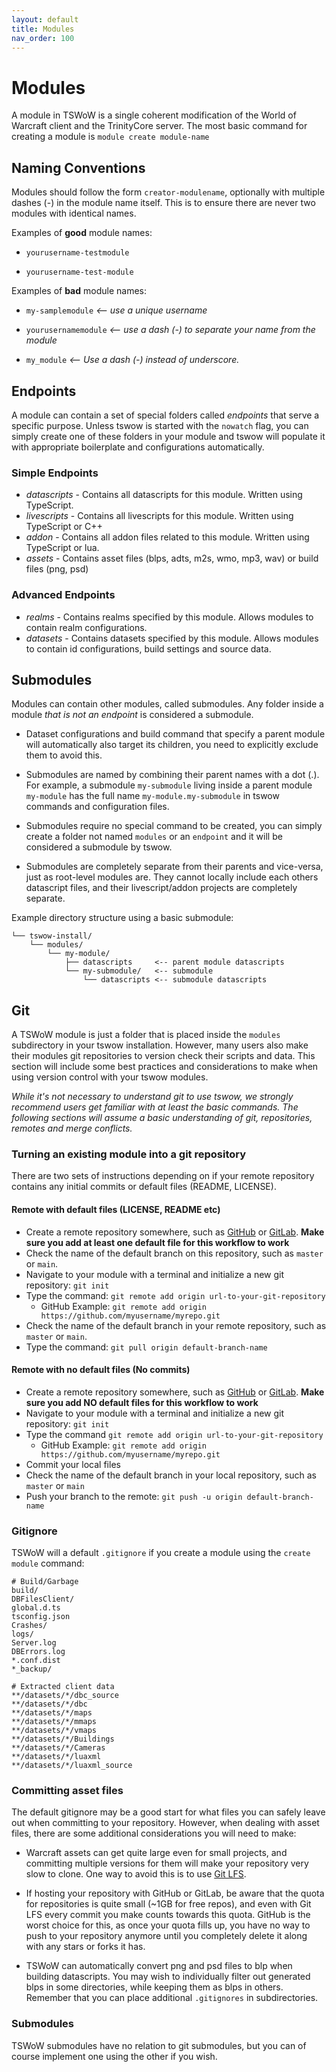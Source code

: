 ```yaml
---
layout: default
title: Modules
nav_order: 100
---
```


# Modules

A module in TSWoW is a single coherent modification of the World of Warcraft client and the TrinityCore server. The most basic command for creating a module is `module create module-name`

## Naming Conventions

Modules should follow the form `creator-modulename`, optionally with multiple dashes (-) in the module name itself. This is to ensure there are never two modules with identical names.

Examples of **good** module names:

* `yourusername-testmodule`

* `yourusername-test-module`

Examples of **bad** module names:

* `my-samplemodule` _<-- use a unique username_

* `yourusernamemodule`  _<-- use a dash (-) to separate your name from the module_

* `my_module`  _<-- Use a dash (-) instead of underscore._

## Endpoints

A module can contain a set of special folders called _endpoints_ that serve a specific purpose. Unless tswow is started with the `nowatch` flag, you can simply create one of these folders in your module and tswow will populate it with appropriate boilerplate and configurations automatically.

### Simple Endpoints
- _datascripts_ - Contains all datascripts for this module. Written using TypeScript.
- _livescripts_ - Contains all livescripts for this module. Written using TypeScript or C++
- _addon_ - Contains all addon files related to this module. Written using TypeScript or lua.
- _assets_ - Contains asset files (blps, adts, m2s, wmo, mp3, wav) or build files (png, psd)

### Advanced Endpoints
- _realms_ - Contains realms specified by this module. Allows modules to contain realm configurations.
- _datasets_ - Contains datasets specified by this module. Allows modules to contain id configurations, build settings and source data.

## Submodules

Modules can contain other modules, called submodules. Any folder inside a module _that is not an endpoint_ is considered a submodule.

- Dataset configurations and build command that specify a parent module will automatically also target its children, you need to explicitly exclude them to avoid this.

- Submodules are named by combining their parent names with a dot (.). For example, a submodule `my-submodule` living inside a parent module `my-module` has the full name `my-module.my-submodule` in tswow commands and configuration files.

- Submodules require no special command to be created, you can simply create a folder not named `modules` or an `endpoint` and it will be considered a submodule by tswow.

- Submodules are completely separate from their parents and vice-versa, just as root-level modules are. They cannot locally include each others datascript files, and their livescript/addon projects are completely separate.

Example directory structure using a basic submodule:
```
└── tswow-install/
    └── modules/
        └── my-module/
            ├── datascripts     <-- parent module datascripts
            └── my-submodule/   <-- submodule
                └── datascripts <-- submodule datascripts
```

## Git

A TSWoW module is just a folder that is placed inside the `modules` subdirectory in your tswow installation. However, many users also make their modules git repositories to version check their scripts and data. This section will include some best practices and considerations to make when using version control with your tswow modules.

_While it's not necessary to understand git to use tswow, we strongly recommend users get familiar with at least the basic commands. The following sections will assume a basic understanding of git, repositories, remotes and merge conflicts._

### Turning an existing module into a git repository

There are two sets of instructions depending on if your remote repository contains any initial commits or default files (README, LICENSE).

#### Remote with default files (LICENSE, README etc)

- Create a remote repository somewhere, such as [GitHub](https://github.com/) or [GitLab](https://gitlab.com/). **Make sure you add at least one default file for this workflow to work**
- Check the name of the default branch on this repository, such as `master` or `main`.
- Navigate to your module with a terminal and initialize a new git repository: `git init`
- Type the command: `git remote add origin url-to-your-git-repository`
    - GitHub Example: `git remote add origin https://github.com/myusername/myrepo.git`
- Check the name of the default branch in your remote repository, such as `master` or `main`.
- Type the command: `git pull origin default-branch-name`

#### Remote with no default files (No commits)

- Create a remote repository somewhere, such as [GitHub](https://github.com/) or [GitLab](https://gitlab.com/). **Make sure you add NO default files for this workflow to work**
- Navigate to your module with a terminal and initialize a new git repository: `git init`
- Type the command `git remote add origin url-to-your-git-repository`
    - GitHub Example: `git remote add origin https://github.com/myusername/myrepo.git`
- Commit your local files
- Check the name of the default branch in your local repository, such as `master` or `main`
- Push your branch to the remote: `git push -u origin default-branch-name`

### Gitignore

TSWoW will a default `.gitignore` if you create a module using the `create module` command:

```
# Build/Garbage
build/
DBFilesClient/
global.d.ts
tsconfig.json
Crashes/
logs/
Server.log
DBErrors.log
*.conf.dist
*_backup/

# Extracted client data
**/datasets/*/dbc_source
**/datasets/*/dbc
**/datasets/*/maps
**/datasets/*/mmaps
**/datasets/*/vmaps
**/datasets/*/Buildings
**/datasets/*/Cameras
**/datasets/*/luaxml
**/datasets/*/luaxml_source
```

### Committing asset files

The default gitignore may be a good start for what files you can safely leave out when committing to your repository. However, when dealing with asset files, there are some additional considerations you will need to make:

- Warcraft assets can get quite large even for small projects, and committing multiple versions for them will make your repository very slow to clone. One way to avoid this is to use [Git LFS](https://docs.github.com/en/repositories/working-with-files/managing-large-files/installing-git-large-file-storage).

- If hosting your repository with GitHub or GitLab, be aware that the quota for repositories is quite small (~1GB for free repos), and even with Git LFS every commit you make counts towards this quota. GitHub is the worst choice for this, as once your quota fills up, you have no way to push to your repository anymore until you completely delete it along with any stars or forks it has.

- TSWoW can automatically convert png and psd files to blp when building datascripts. You may wish to individually filter out generated blps in some directories, while keeping them as blps in others. Remember that you can place additional `.gitignores` in subdirectories.

### Submodules

TSWoW submodules have no relation to git submodules, but you can of course implement one using the other if you wish.